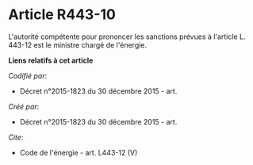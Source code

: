 # Article R443-10

L'autorité compétente pour prononcer les sanctions prévues à l'article L. 443-12 est le ministre chargé de l'énergie.

**Liens relatifs à cet article**

_Codifié par_:

  - Décret n°2015-1823 du 30 décembre 2015 - art.

_Créé par_:

  - Décret n°2015-1823 du 30 décembre 2015 - art.

_Cite_:

  - Code de l'énergie - art. L443-12 (V)
